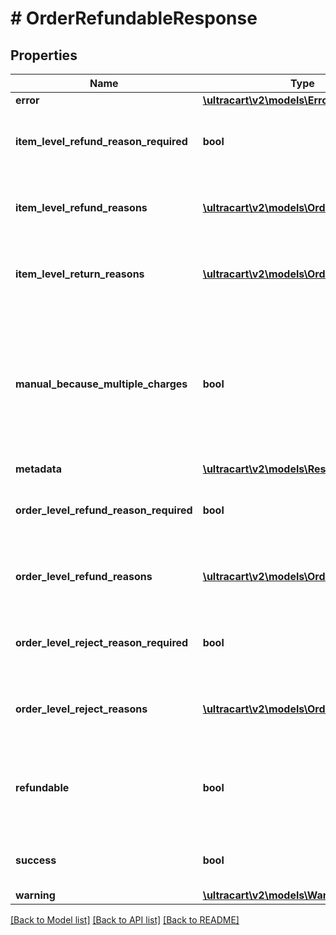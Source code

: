 # # OrderRefundableResponse

## Properties

Name | Type | Description | Notes
------------ | ------------- | ------------- | -------------
**error** | [**\ultracart\v2\models\Error**](Error.md) |  | [optional]
**item_level_refund_reason_required** | **bool** | True if the item level refund reason is required | [optional]
**item_level_refund_reasons** | [**\ultracart\v2\models\OrderReason[]**](OrderReason.md) | Reason codes available at the item level. | [optional]
**item_level_return_reasons** | [**\ultracart\v2\models\OrderReason[]**](OrderReason.md) | Return codes available at the item level. | [optional]
**manual_because_multiple_charges** | **bool** | If true, this refund will have to be manually done because of additional charges with the virtual terminal were made | [optional]
**metadata** | [**\ultracart\v2\models\ResponseMetadata**](ResponseMetadata.md) |  | [optional]
**order_level_refund_reason_required** | **bool** | True if the order level refund reason is required | [optional]
**order_level_refund_reasons** | [**\ultracart\v2\models\OrderReason[]**](OrderReason.md) | Reason codes available at the order level. | [optional]
**order_level_reject_reason_required** | **bool** | True if the order level reject reason is required | [optional]
**order_level_reject_reasons** | [**\ultracart\v2\models\OrderReason[]**](OrderReason.md) | Reject codes available at the order level. | [optional]
**refundable** | **bool** | Whether the order is refundable or not.  Null should be interpreted as false. | [optional]
**success** | **bool** | Indicates if API call was successful | [optional]
**warning** | [**\ultracart\v2\models\Warning**](Warning.md) |  | [optional]

[[Back to Model list]](../../README.md#models) [[Back to API list]](../../README.md#endpoints) [[Back to README]](../../README.md)
